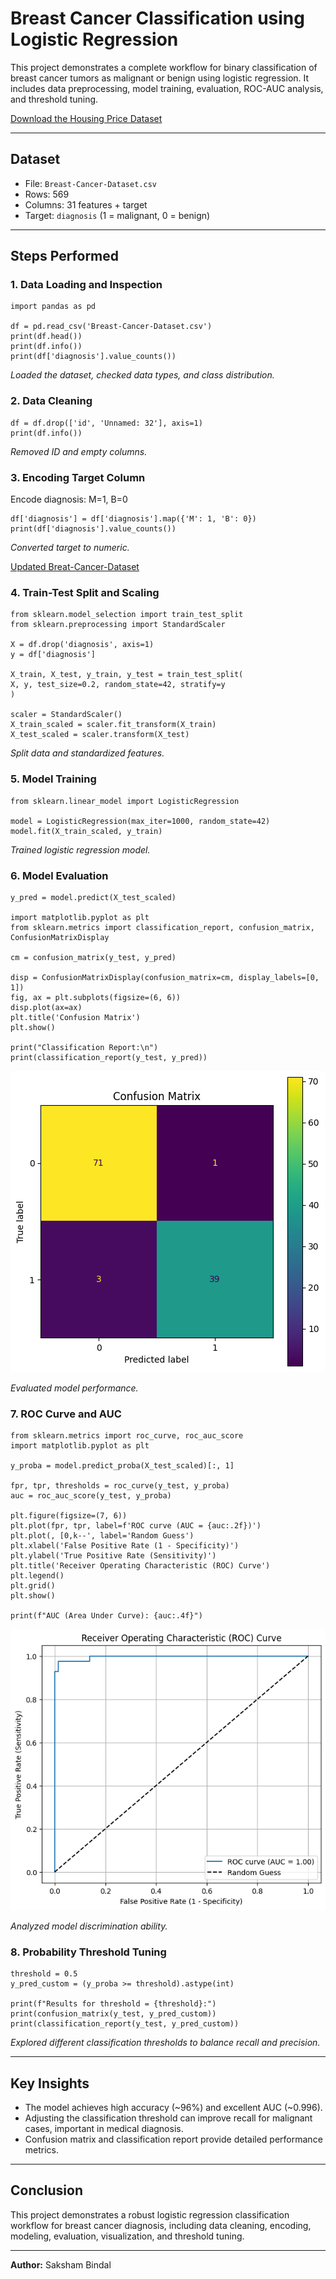 # Breast Cancer Classification using Logistic Regression

This project demonstrates a complete workflow for binary classification of breast cancer tumors as malignant or benign using logistic regression. It includes data preprocessing, model training, evaluation, ROC-AUC analysis, and threshold tuning.

[Download the Housing Price Dataset](https://www.kaggle.com/datasets/uciml/breast-cancer-wisconsin-data)

---

## Dataset

- File: `Breast-Cancer-Dataset.csv`
- Rows: 569
- Columns: 31 features + target
- Target: `diagnosis` (1 = malignant, 0 = benign)

---

## Steps Performed

### 1. Data Loading and Inspection
```
import pandas as pd

df = pd.read_csv('Breast-Cancer-Dataset.csv')
print(df.head())
print(df.info())
print(df['diagnosis'].value_counts())
```
*Loaded the dataset, checked data types, and class distribution.*

### 2. Data Cleaning
```
df = df.drop(['id', 'Unnamed: 32'], axis=1)
print(df.info())
```
*Removed ID and empty columns.*

### 3. Encoding Target Column
Encode diagnosis: M=1, B=0
```
df['diagnosis'] = df['diagnosis'].map({'M': 1, 'B': 0})
print(df['diagnosis'].value_counts())
```
*Converted target to numeric.*

[Updated Breat-Cancer-Dataset](Breast-Cancer-Cleaned.csv)

### 4. Train-Test Split and Scaling
```
from sklearn.model_selection import train_test_split
from sklearn.preprocessing import StandardScaler

X = df.drop('diagnosis', axis=1)
y = df['diagnosis']

X_train, X_test, y_train, y_test = train_test_split(
X, y, test_size=0.2, random_state=42, stratify=y
)

scaler = StandardScaler()
X_train_scaled = scaler.fit_transform(X_train)
X_test_scaled = scaler.transform(X_test)
```
*Split data and standardized features.*

### 5. Model Training
```
from sklearn.linear_model import LogisticRegression

model = LogisticRegression(max_iter=1000, random_state=42)
model.fit(X_train_scaled, y_train)
```
*Trained logistic regression model.*

### 6. Model Evaluation
```
y_pred = model.predict(X_test_scaled)

import matplotlib.pyplot as plt
from sklearn.metrics import classification_report, confusion_matrix, ConfusionMatrixDisplay

cm = confusion_matrix(y_test, y_pred)

disp = ConfusionMatrixDisplay(confusion_matrix=cm, display_labels=[0, 1])
fig, ax = plt.subplots(figsize=(6, 6))
disp.plot(ax=ax)
plt.title('Confusion Matrix')
plt.show()

print("Classification Report:\n")
print(classification_report(y_test, y_pred))
```
![Confusion Matrix](confusion_matrix.png)

*Evaluated model performance.*

### 7. ROC Curve and AUC
```
from sklearn.metrics import roc_curve, roc_auc_score
import matplotlib.pyplot as plt

y_proba = model.predict_proba(X_test_scaled)[:, 1]

fpr, tpr, thresholds = roc_curve(y_test, y_proba)
auc = roc_auc_score(y_test, y_proba)

plt.figure(figsize=(7, 6))
plt.plot(fpr, tpr, label=f'ROC curve (AUC = {auc:.2f})')
plt.plot(, [0,k--', label='Random Guess')
plt.xlabel('False Positive Rate (1 - Specificity)')
plt.ylabel('True Positive Rate (Sensitivity)')
plt.title('Receiver Operating Characteristic (ROC) Curve')
plt.legend()
plt.grid()
plt.show()

print(f"AUC (Area Under Curve): {auc:.4f}")
```
![ROC Curve](roc_curve.png)

*Analyzed model discrimination ability.*

### 8. Probability Threshold Tuning
```
threshold = 0.5
y_pred_custom = (y_proba >= threshold).astype(int)

print(f"Results for threshold = {threshold}:")
print(confusion_matrix(y_test, y_pred_custom))
print(classification_report(y_test, y_pred_custom))
```
*Explored different classification thresholds to balance recall and precision.*

---

## Key Insights

- The model achieves high accuracy (~96%) and excellent AUC (~0.996).
- Adjusting the classification threshold can improve recall for malignant cases, important in medical diagnosis.
- Confusion matrix and classification report provide detailed performance metrics.

---

## Conclusion

This project demonstrates a robust logistic regression classification workflow for breast cancer diagnosis, including data cleaning, encoding, modeling, evaluation, visualization, and threshold tuning.

---

**Author:** Saksham Bindal

